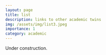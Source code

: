 ```yaml
---
layout: page
title: list
description: links to other academic twins
img: /assets/img/list3.jpeg
importance: 1
category: academic
---
```


Under construction.